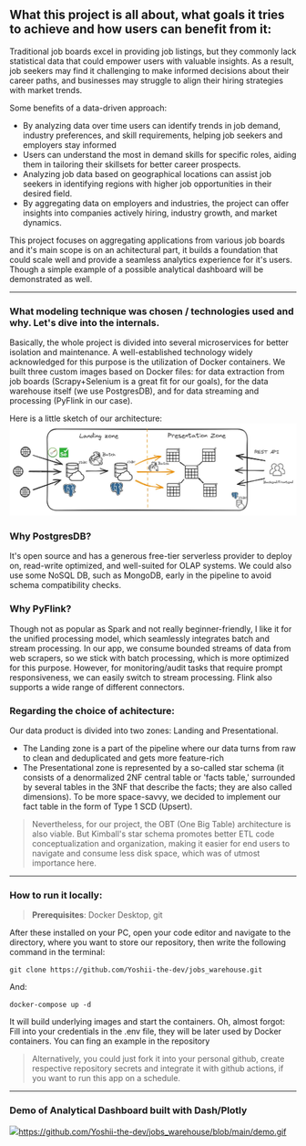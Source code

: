 

## What this project is all about, what goals it tries to achieve and how users can benefit from it:
Traditional job boards excel in providing job listings, but they commonly lack statistical data that could empower users with valuable insights. As a result, job seekers may find it challenging to make informed decisions about their career paths, and businesses may struggle to align their hiring strategies with market trends.

Some benefits of a data-driven approach:
 - By analyzing data over time users can identify trends in job demand, industry preferences, and skill requirements, helping job seekers and employers stay informed
 - Users can understand the most in demand skills for specific roles, aiding them in tailoring their skillsets for better career prospects.
 - Analyzing job data based on geographical locations can assist job seekers in identifying regions with higher job opportunities in their desired field.
 - By aggregating data on employers and industries, the project can offer insights into companies actively hiring, industry growth, and market dynamics.

This project focuses on aggregating applications from various job boards and it's main scope is on an achitectural part, it builds a foundation that could scale well and provide a seamless analytics experience for it's users. Though a simple example of a possible analytical dashboard will be demonstrated as well.

- - - -
### What modeling technique was chosen / technologies used and why. Let's dive into the internals.
Basically, the whole project is divided into several microservices for better isolation and maintenance. A well-established technology widely acknowledged for this purpose is the utilization of Docker containers. We built three custom images based on Docker files: for data extraction from job boards (Scrapy+Selenium is a great fit for our goals), for the data warehouse itself (we use PostgresDB), and for data streaming and processing (PyFlink in our case).

Here is a little sketch of our architecture:
![alt text](https://github.com/Yoshii-the-dev/jobs_warehouse/blob/main/arch.jpg)

### Why PostgresDB?
It's open source and has a generous free-tier serverless provider to deploy on, read-write optimized, and well-suited for OLAP systems. We could also use some NoSQL DB, such as MongoDB, early in the pipeline to avoid schema compatibility checks.
### Why PyFlink?
Though not as popular as Spark and not really beginner-friendly, I like it for the unified processing model, which seamlessly integrates batch and stream processing. In our app, we consume bounded streams of data from web scrapers, so we stick with batch processing, which is more optimized for this purpose. However, for monitoring/audit tasks that require prompt responsiveness, we can easily switch to stream processing. Flink also supports a wide range of different connectors.

### Regarding the choice of achitecture:
Our data product is divided into two zones: Landing and Presentational. <br> 
- The Landing zone is a part of the pipeline where our data turns from raw to clean and deduplicated and gets more feature-rich 
- The Presentational zone is represented by a so-called star schema (it consists of a denormalized 2NF central table or 'facts table,' surrounded by several tables in the 3NF that describe the facts; they are also called dimensions). To be more space-savvy, we decided to implement our fact table in the form of Type 1 SCD (Upsert). <br>
> Nevertheless, for our project, the OBT (One Big Table) architecture is also viable. But Kimball's star schema promotes better ETL code conceptualization and organization, making it easier for end users to navigate and consume less disk space, which was of utmost importance here.

-----
### How to run it locally:
> __Prerequisites__: Docker Desktop, git

After these installed on your PC, open your code editor and navigate to the directory, where you want to store our repository, then write the following command in the terminal:
```
git clone https://github.com/Yoshii-the-dev/jobs_warehouse.git
```


And:
```
docker-compose up -d
```
It will build underlying images and start the containers.
Oh, almost forgot:
Fill into your credentials in the .env file, they will be later used by Docker containers. You can fing an example in the repository
> Alternatively, you could just fork it into your personal github, create respective repository secrets and integrate it with github actions, if you want to run this app on a schedule.

----
### Demo of Analytical Dashboard built with Dash/Plotly
![](https://github.com/Yoshii-the-dev/jobs_warehouse/blob/main/demo.gif)https://github.com/Yoshii-the-dev/jobs_warehouse/blob/main/demo.gif
